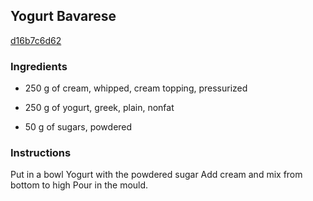 ## Yogurt Bavarese

[d16b7c6d62](http://www.food.com/recipe/yogurt-bavarese-292644)

### Ingredients

 - 250 g of cream, whipped, cream topping, pressurized

 - 250 g of yogurt, greek, plain, nonfat

 - 50 g of sugars, powdered

### Instructions

Put in a bowl Yogurt with the powdered sugar Add cream and mix from bottom to high Pour in the mould.